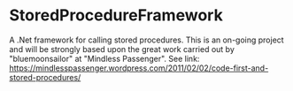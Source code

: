 # StoredProcedureFramework
A .Net framework for calling stored procedures. This is an on-going project and will be  strongly based upon the great work carried out by "bluemoonsailor" at "Mindless Passenger". See link: https://mindlesspassenger.wordpress.com/2011/02/02/code-first-and-stored-procedures/

